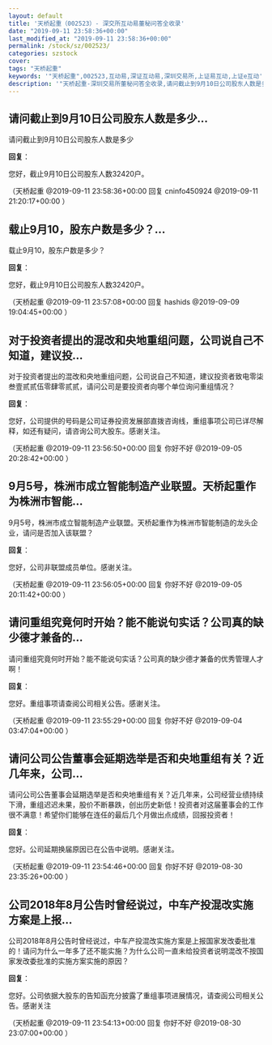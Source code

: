 ```yaml
---
layout: default
title: '天桥起重（002523）- 深交所互动易董秘问答全收录'
date: "2019-09-11 23:58:36+00:00"
last_modified_at: "2019-09-11 23:58:36+00:00"
permalink: /stock/sz/002523/
categories: szstock
cover: 
tags: "天桥起重"
keywords: '"天桥起重",002523,互动易,深证互动易,深圳交易所,上证易互动,上证e互动'
description: '"天桥起重-深圳交易所董秘问答全收录,请问截止到9月10日公司股东人数是多少"'
---
```


## 请问截止到9月10日公司股东人数是多少...

请问截止到9月10日公司股东人数是多少

**回复**：

您好，截止9月10日公司股东人数32420户。 

（天桥起重  @2019-09-11 23:58:36+00:00 回复 cninfo450924  @2019-09-11 21:20:17+00:00 ）

## 载止9月10，股东户数是多少？...

载止9月10，股东户数是多少？

**回复**：

您好，截止9月10日公司股东人数32420户。 

（天桥起重  @2019-09-11 23:57:08+00:00 回复 hashids  @2019-09-09 19:04:45+00:00 ）

## 对于投资者提出的混改和央地重组问题，公司说自己不知道，建议投...

对于投资者提出的混改和央地重组问题，公司说自己不知道，建议投资者致电零柒叁壹贰贰伍零肆零贰贰，请问公司是要投资者向哪个单位询问重组情况？

**回复**：

您好，公司提供的号码是公司证券投资发展部直拨咨询线，重组事项公司已详尽解释，如还有疑问，请咨询公司大股东。感谢关注。 

（天桥起重  @2019-09-11 23:56:50+00:00 回复 你好不好  @2019-09-05 20:28:42+00:00 ）

## 9月5号，株洲市成立智能制造产业联盟。天桥起重作为株洲市智能...

9月5号，株洲市成立智能制造产业联盟。天桥起重作为株洲市智能制造的龙头企业，请问是否加入该联盟？

**回复**：

您好，公司非联盟成员单位。感谢关注。 

（天桥起重  @2019-09-11 23:56:05+00:00 回复 你好不好  @2019-09-05 20:11:42+00:00 ）

## 请问重组究竟何时开始？能不能说句实话？公司真的缺少德才兼备的...

请问重组究竟何时开始？能不能说句实话？公司真的缺少德才兼备的优秀管理人才啊！

**回复**：

您好。重组事项请查阅公司相关公告。感谢关注。 

（天桥起重  @2019-09-11 23:55:29+00:00 回复 你好不好  @2019-09-04 03:47:04+00:00 ）

## 请问公司公告董事会延期选举是否和央地重组有关？近几年来，公司...

请问公司公告董事会延期选举是否和央地重组有关？近几年来，公司经营业绩持续下滑，重组迟迟未果，股价不断暴跌，创出历史新低！投资者对这届董事会的工作很不满意！希望你们能够在连任的最后几个月做出点成绩，回报投资者！

**回复**：

您好。公司延期换届原因已在公告中说明。感谢关注。 

（天桥起重  @2019-09-11 23:54:46+00:00 回复 你好不好  @2019-08-30 23:35:26+00:00 ）

## 公司2018年8月公告时曾经说过，中车产投混改实施方案是上报...

公司2018年8月公告时曾经说过，中车产投混改实施方案是上报国家发改委批准的！请问为什么一年多了还不能实施？为什么公司一直未给投资者说明混改不按国家发改委批准的实施方案实施的原因？

**回复**：

您好。公司依据大股东的告知函充分披露了重组事项进展情况，请查阅公司相关公告。感谢关注 

（天桥起重  @2019-09-11 23:54:13+00:00 回复 你好不好  @2019-08-30 23:07:00+00:00 ）

